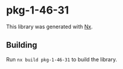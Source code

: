 # pkg-1-46-31

This library was generated with [Nx](https://nx.dev).

## Building

Run `nx build pkg-1-46-31` to build the library.
